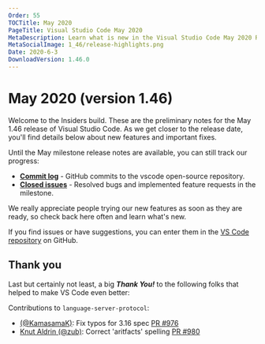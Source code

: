 ```yaml
---
Order: 55
TOCTitle: May 2020
PageTitle: Visual Studio Code May 2020
MetaDescription: Learn what is new in the Visual Studio Code May 2020 Release (1.46)
MetaSocialImage: 1_46/release-highlights.png
Date: 2020-6-3
DownloadVersion: 1.46.0
---
```

# May 2020 (version 1.46)

<!-- DOWNLOAD_LINKS_PLACEHOLDER -->

Welcome to the Insiders build. These are the preliminary notes for the May 1.46 release of Visual Studio Code. As we get closer to the release date, you'll find details below about new features and important fixes.

Until the May milestone release notes are available, you can still track our progress:

* **[Commit log](https://github.com/Microsoft/vscode/commits/master)** - GitHub commits to the vscode open-source repository.
* **[Closed issues](https://github.com/Microsoft/vscode/issues?q=is%3Aissue+milestone%3A%22May+2020%22+is%3Aclosed)** - Resolved bugs and implemented feature requests in the milestone.

We really appreciate people trying our new features as soon as they are ready, so check back here often and learn what's new.

If you find issues or have suggestions, you can enter them in the [VS Code repository](https://github.com/Microsoft/vscode/issues) on GitHub.

## Thank you

Last but certainly not least, a big *__Thank You!__* to the following folks that helped to make VS Code even better:

Contributions to `language-server-protocol`:

* [(@KamasamaK)](https://github.com/KamasamaK): Fix typos for 3.16 spec [PR #976](https://github.com/microsoft/language-server-protocol/pull/976)
* [Knut Aldrin (@zub)](https://github.com/zub): Correct 'aritfacts' spelling [PR #980](https://github.com/microsoft/language-server-protocol/pull/980)

<!-- In-product release notes styles.  Do not modify without also modifying regex in gulpfile.common.js -->
<a id="scroll-to-top" role="button" title="Scroll to top" aria-label="scroll to top" href="#"><span class="icon"></span></a>
<link rel="stylesheet" type="text/css" href="css/inproduct_releasenotes.css"/>
